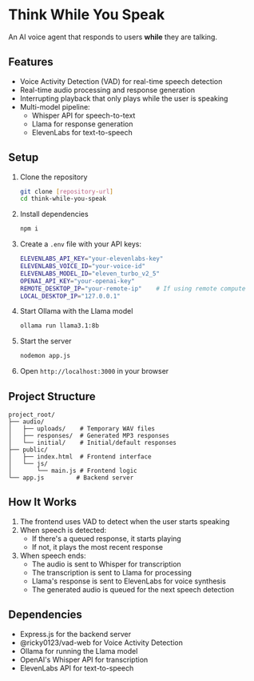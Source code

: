 # Think While You Speak

An AI voice agent that responds to users **while** they are talking.

## Features

- Voice Activity Detection (VAD) for real-time speech detection
- Real-time audio processing and response generation
- Interrupting playback that only plays while the user is speaking
- Multi-model pipeline:
  - Whisper API for speech-to-text
  - Llama for response generation
  - ElevenLabs for text-to-speech

## Setup

1. Clone the repository
    ```bash
    git clone [repository-url]
    cd think-while-you-speak
    ```

2. Install dependencies
    ```bash
    npm i
    ```

3. Create a `.env` file with your API keys:
    ```bash
    ELEVENLABS_API_KEY="your-elevenlabs-key"
    ELEVENLABS_VOICE_ID="your-voice-id"
    ELEVENLABS_MODEL_ID="eleven_turbo_v2_5"
    OPENAI_API_KEY="your-openai-key"
    REMOTE_DESKTOP_IP="your-remote-ip"    # If using remote compute
    LOCAL_DESKTOP_IP="127.0.0.1"
    ```

4. Start Ollama with the Llama model
    ```bash
    ollama run llama3.1:8b
    ```

5. Start the server
    ```bash
    nodemon app.js
    ```

6. Open `http://localhost:3000` in your browser

## Project Structure
```
project_root/
├── audio/
│   ├── uploads/    # Temporary WAV files
│   ├── responses/  # Generated MP3 responses
│   └── initial/    # Initial/default responses
├── public/
│   ├── index.html  # Frontend interface
│   └── js/
│       └── main.js # Frontend logic
└── app.js         # Backend server
```

## How It Works

1. The frontend uses VAD to detect when the user starts speaking
2. When speech is detected:
   - If there's a queued response, it starts playing
   - If not, it plays the most recent response
3. When speech ends:
   - The audio is sent to Whisper for transcription
   - The transcription is sent to Llama for processing
   - Llama's response is sent to ElevenLabs for voice synthesis
   - The generated audio is queued for the next speech detection

## Dependencies

- Express.js for the backend server
- @ricky0123/vad-web for Voice Activity Detection
- Ollama for running the Llama model
- OpenAI's Whisper API for transcription
- ElevenLabs API for text-to-speech